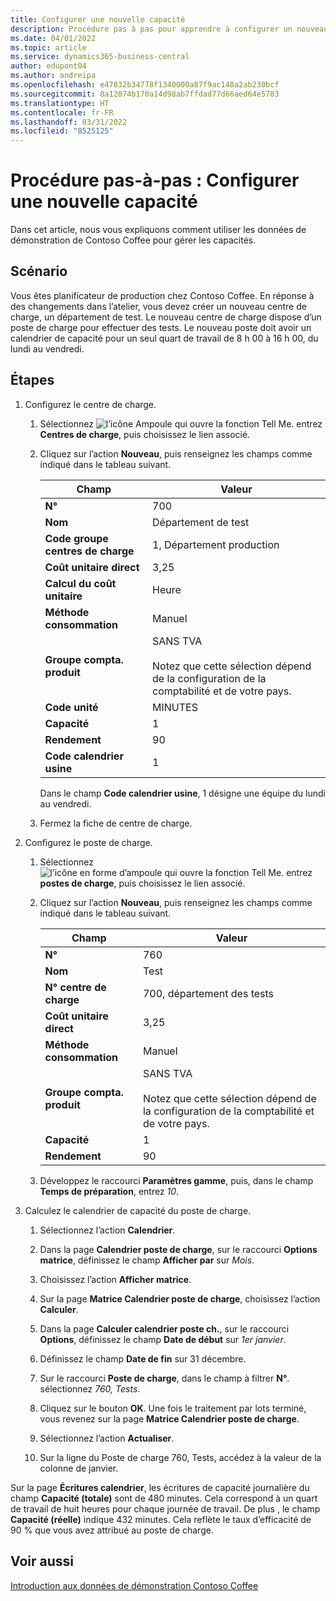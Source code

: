 ```yaml
---
title: Configurer une nouvelle capacité
description: Procédure pas à pas pour apprendre à configurer un nouveau centre de charge avec un calendrier de capacité pour un seul quart de travail dans Business Central.
ms.date: 04/01/2022
ms.topic: article
ms.service: dynamics365-business-central
author: edupont04
ms.author: andreipa
ms.openlocfilehash: e47832b34778f1340000a87f9ac148a2ab230bcf
ms.sourcegitcommit: 8a12074b170a14d98ab7ffdad77d66aed64e5783
ms.translationtype: HT
ms.contentlocale: fr-FR
ms.lasthandoff: 03/31/2022
ms.locfileid: "8525125"
---
```

# <a name="walkthrough-set-up-new-capacity"></a>Procédure pas-à-pas : Configurer une nouvelle capacité

Dans cet article, nous vous expliquons comment utiliser les données de démonstration de Contoso Coffee pour gérer les capacités.  

## <a name="scenario"></a>Scénario

Vous êtes planificateur de production chez Contoso Coffee. En réponse à des changements dans l’atelier, vous devez créer un nouveau centre de charge, un département de test. Le nouveau centre de charge dispose d’un poste de charge pour effectuer des tests. Le nouveau poste doit avoir un calendrier de capacité pour un seul quart de travail de 8 h 00 à 16 h 00, du lundi au vendredi.  

## <a name="steps"></a>Étapes

1. Configurez le centre de charge.

    1. Sélectionnez ![l’icône Ampoule qui ouvre la fonction Tell Me.](../media/ui-search/search_small.png "Dites-moi ce que vous voulez faire") entrez **Centres de charge**, puis choisissez le lien associé.  

    2. Cliquez sur l’action **Nouveau**, puis renseignez les champs comme indiqué dans le tableau suivant.  

        |Champ  |Valeur  |
        |---------|---------|
        |**N°** |700|
        |**Nom** |Département de test|
        |**Code groupe centres de charge** |1, Département production|
        |**Coût unitaire direct**|3,25|
        |**Calcul du coût unitaire**|Heure|
        |**Méthode consommation**|Manuel|
        |**Groupe compta. produit**|SANS TVA</br></br>Notez que cette sélection dépend de la configuration de la comptabilité et de votre pays.|
        |**Code unité** |MINUTES|
        |**Capacité** |1|
        |**Rendement** |90|
        |**Code calendrier usine** |1|

        Dans le champ **Code calendrier usine**, 1 désigne une équipe du lundi au vendredi.

    3. Fermez la fiche de centre de charge.

2. Configurez le poste de charge.

    1. Sélectionnez ![l’icône en forme d’ampoule qui ouvre la fonction Tell Me.](../media/ui-search/search_small.png "Dites-moi ce que vous voulez faire") entrez **postes de charge**, puis choisissez le lien associé.  

    2. Cliquez sur l’action **Nouveau**, puis renseignez les champs comme indiqué dans le tableau suivant.  

        |Champ  |Valeur  |
        |---------|---------|
        |**N°** |760|
        |**Nom** |Test|
        |**N° centre de charge** |700, département des tests|
        |**Coût unitaire direct**|3,25|
        |**Méthode consommation**|Manuel|
        |**Groupe compta. produit**|SANS TVA</br></br>Notez que cette sélection dépend de la configuration de la comptabilité et de votre pays.|
        |**Capacité** |1|
        |**Rendement** |90|
    3. Développez le raccourci **Paramètres gamme**, puis, dans le champ **Temps de préparation**, entrez *10*.  

3. Calculez le calendrier de capacité du poste de charge.  

    1. Sélectionnez l’action **Calendrier**.  

    2. Dans la page **Calendrier poste de charge**, sur le raccourci **Options matrice**, définissez le champ **Afficher par** sur *Mois*.  

    3. Choisissez l’action **Afficher matrice**.  

    4. Sur la page **Matrice Calendrier poste de charge**, choisissez l’action **Calculer**.  

    5. Dans la page **Calculer calendrier poste ch.**, sur le raccourci **Options**, définissez le champ **Date de début** sur *1er janvier*.  

    6. Définissez le champ **Date de fin** sur 31 décembre.  

    7. Sur le raccourci **Poste de charge**, dans le champ à filtrer **N°**. sélectionnez *760, Tests*.  

    8. Cliquez sur le bouton **OK**. Une fois le traitement par lots terminé, vous revenez sur la page **Matrice Calendrier poste de charge**.  

    9. Sélectionnez l’action **Actualiser**.  

    10. Sur la ligne du Poste de charge 760, Tests, accédez à la valeur de la colonne de janvier.  

Sur la page **Écritures calendrier**, les écritures de capacité journalière du champ **Capacité (totale)** sont de 480 minutes. Cela correspond à un quart de travail de huit heures pour chaque journée de travail. De plus , le champ **Capacité (réelle)** indique 432 minutes. Cela reflète le taux d’efficacité de 90 % que vous avez attribué au poste de charge.  

## <a name="see-also"></a>Voir aussi

[Introduction aux données de démonstration Contoso Coffee](contoso-coffee-intro.md)  
